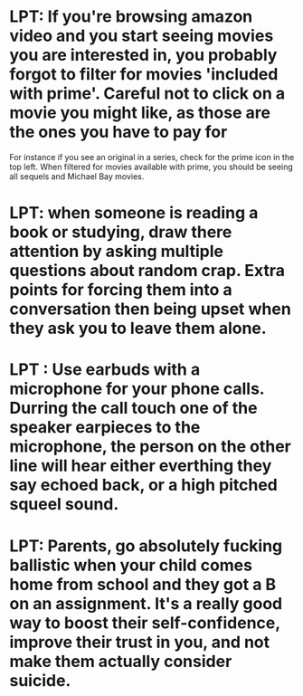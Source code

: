 

# LPT: If you're browsing amazon video and you start seeing movies you are interested in, you probably forgot to filter for movies 'included with prime'. Careful not to click on a movie you might like, as those are the ones you have to pay for

For instance if you see an original in a series, check for the prime icon in the top left. When filtered for movies available with prime, you should be seeing all sequels and Michael Bay movies.

# LPT: when someone is reading a book or studying, draw there attention by asking multiple questions about random crap. Extra points for forcing them into a conversation then being upset when they ask you to leave them alone. 

# LPT : Use earbuds with a microphone for your phone calls. Durring the call touch one of the speaker earpieces to the microphone, the person on the other line will hear either everthing they say echoed back, or a high pitched squeel sound.

# LPT: Parents, go absolutely fucking ballistic when your child comes home from school and they got a B on an assignment. It's a really good way to boost their self-confidence, improve their trust in you, and not make them actually consider suicide.

